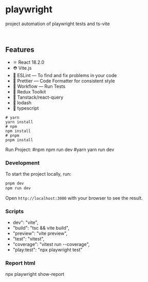 # playwright
project automation of playwright tests and ts-vite








<br />

## Features

- ⚛️ React 18.2.0
- ⛑ Vite.js
- 📏 ESLint — To find and fix problems in your code
- 💖 Prettier — Code Formatter for consistent style
- 👷  Workflow — Run Tests
- 👷  Redux Toolkit
- 👷  Tanstack/react-query
- 📏  lodash
- 📏  typescript



```
# yarn
yarn install
# npm
npm install
# pnpm
pnpm install
```

Run Project:
#npm
npm run dev
#yarn
yarn run dev

### Development

To start the project locally, run:

```bash
pnpm dev
npm run dev
```

Open `http://localhost:3000` with your browser to see the result.


### Scripts

   - dev": "vite",
   - "build": "tsc && vite build",
   - "preview": "vite preview",
   - "test": "vitest",
   - "coverage": "vitest run --coverage",
   - "play:test": "npx playwright test"

### Report html
  npx playwright show-report

